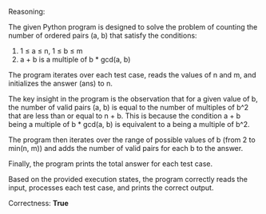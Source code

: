 Reasoning:

The given Python program is designed to solve the problem of counting the number of ordered pairs (a, b) that satisfy the conditions:

1. 1 ≤ a ≤ n, 1 ≤ b ≤ m
2. a + b is a multiple of b * gcd(a, b)

The program iterates over each test case, reads the values of n and m, and initializes the answer (ans) to n.

The key insight in the program is the observation that for a given value of b, the number of valid pairs (a, b) is equal to the number of multiples of b^2 that are less than or equal to n + b. This is because the condition a + b being a multiple of b * gcd(a, b) is equivalent to a being a multiple of b^2.

The program then iterates over the range of possible values of b (from 2 to min(n, m)) and adds the number of valid pairs for each b to the answer.

Finally, the program prints the total answer for each test case.

Based on the provided execution states, the program correctly reads the input, processes each test case, and prints the correct output.

Correctness: **True**